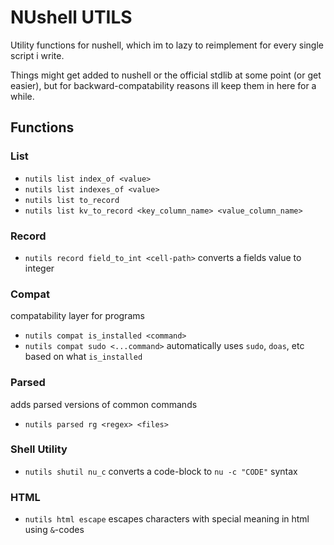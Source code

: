 # NUshell UTILS

Utility functions for nushell, which im to lazy to reimplement for every single script i write.

Things might get added to nushell or the official stdlib at some point (or get easier), but
for backward-compatability reasons ill keep them in here for a while.

## Functions

### List

* `nutils list index_of <value>`
* `nutils list indexes_of <value>`
* `nutils list to_record`
* `nutils list kv_to_record <key_column_name> <value_column_name>`

### Record

* `nutils record field_to_int <cell-path>` converts a fields value to integer

### Compat

compatability layer for programs

* `nutils compat is_installed <command>`
* `nutils compat sudo <...command>` automatically uses `sudo`, `doas`, etc based on what `is_installed`

### Parsed

adds parsed versions of common commands

* `nutils parsed rg <regex> <files>`

### Shell Utility

* `nutils shutil nu_c` converts a code-block to `nu -c "CODE"` syntax

### HTML

* `nutils html escape` escapes characters with special meaning in html using `&`-codes
